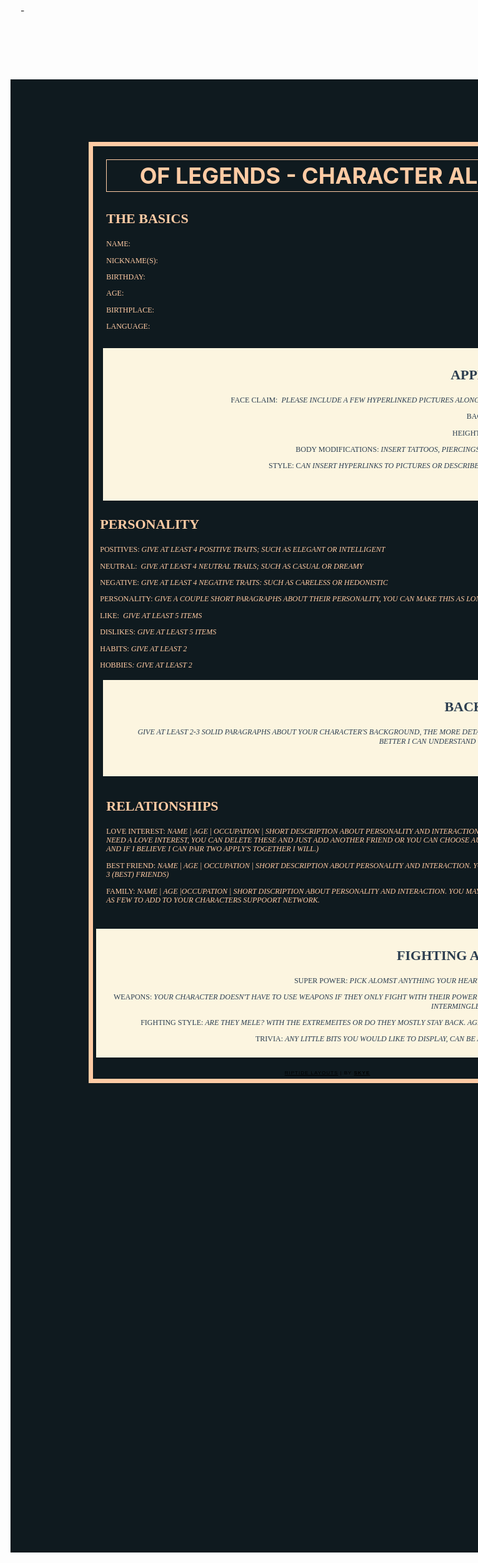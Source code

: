 -<pre>

&nbsp;</pre>

<div style="margin-left:-16px;width:1014px;height:2157px;padding:100px 0px;background:#0F1A1F;text-transform:uppercase;color:#FFCBA4;">
<div class="stack sympl-stack" style="padding:0;margin:auto;max-width:750px;border:7px solid #FFCBA4;">
<div class="sympl full 1-full" style="padding:1.5%;">
<div class="sympl full 1-full" style="padding:0;">
<div class="sympl full 1-full" style="padding:5px;">
<div class="sympl quarter m-half 1-full" style="padding:5px;">
<div class="sympl full 1-full" style="padding:3px;border:1px solid #FFCBA4;">
<div class="sympl full l-full" style="padding:0px;text-align:center;"><strong><span style="font-size:36px;">Of Legends - Character Alias</span></strong></div>
</div>
</div>

<div class="sympl three-quarters m-half 1-full" style="padding:5px;">
<div style="font-family:'century gothic';color:#FFCBA4;font-size:22px;line-height:100%;font-weight:800;text-transform:uppercase;">
<p><span style="color:#FFCBA4;">The Basics</span></p>
</div>

<div style="margin-top:10px;font-family:'times new roman';font-size:12px;line-height:120%;color:#FFCBA4;">
<p><span style="color:#FFCBA4;">Name:</span></p>

<p><span style="color:#FFCBA4;">Nickname(s):</span></p>

<p><span style="color:#FFCBA4;">Birthday:</span></p>

<p><span style="color:#FFCBA4;">Age:</span></p>

<p><span style="color:#FFCBA4;">Birthplace:</span></p>

<p><span style="color:#FFCBA4;">Language:</span></p>
</div>
</div>
</div>

<div class="sympl full 1-full" style="padding:5px;">
<div style="background:#fcf5e0;padding:10px;">
<div style="font-family:'century gothic';color:#FFCBA4;font-size:22px;line-height:100%;font-weight:800;text-transform:uppercase;">
<p style="text-align:right;"><span style="color:#2c3e50;">Appearance</span></p>
</div>

<div style="margin-top:10px;font-family:'times new roman';color:#b76e79;font-size:12px;line-height:120%;">
<p style="text-align:right;"><span style="color:#2c3e50;">Face Claim:&nbsp;<em> please include a few hyperlinked pictures along with their name</em></span></p>

<p style="text-align:right;"><span style="color:#2c3e50;">Backup Face Claim:</span></p>

<p style="text-align:right;"><span style="color:#2c3e50;">Height/Weight (cm/kg):</span></p>

<p style="text-align:right;"><span style="color:#2c3e50;">Body Modifications: <em>insert tattoos, piercings, scars, etc here</em>&nbsp;</span></p>

<p style="text-align:right;"><span style="color:#2c3e50;">Style: c<em>an insert hyperlinks to pictures or describe&nbsp;it in some detail</em></span></p>

<p style="text-align:right;">&nbsp;</p>
</div>
</div>
</div>

<div style="font-family:'century gothic';color:#FFCBA4;font-size:22px;line-height:100%;font-weight:800;text-transform:uppercase;">
<p><span style="color:#FFCBA4;">PErsonality&nbsp;</span></p>
</div>

<div style="font-family:'times new roman';font-size:12px;line-height:120%;margin-top:10px;color:#b76e79;">
<p><span style="color:#FFCBA4;">Positives:&nbsp;<em>give at least 4 positive traits; such as Elegant or Intelligent&nbsp;</em></span></p>

<p><span style="color:#FFCBA4;">Neutral:&nbsp;<em> give at least 4 neutral&nbsp;trails; such as Casual or Dreamy</em></span></p>

<p><span style="color:#FFCBA4;">Negative:&nbsp;<em>give at least 4 negative traits: such as Careless or Hedonistic&nbsp;</em></span></p>

<p><span style="color:#FFCBA4;">Personality:&nbsp;<em>give a couple short paragraphs about their personality, you can make this as long as you like&nbsp;</em></span></p>

<p><span style="color:#FFCBA4;">Like:&nbsp;<em> give at least 5 items</em></span></p>

<p><span style="color:#FFCBA4;">Dislikes:<i>&nbsp;give at least 5 items</i></span></p>

<p><span style="color:#FFCBA4;">Habits:<i> give at least 2</i></span></p>

<p><span style="color:#FFCBA4;">Hobbies<i>: give at least 2</i></span></p>
</div>
</div>

<div class="sympl full 1-full" style="padding:5px;">
<div style="background:#fcf5e0;padding:10px;">
<div style="font-family:'century gothic';color:#FFCBA4;font-size:22px;line-height:100%;font-weight:800;text-transform:uppercase;">
<p style="text-align:right;"><span style="color:#2c3e50;">Background</span></p>
</div>

<div style="margin-top:10px;font-family:'times new roman';color:#b76e79;font-size:12px;line-height:120%;">
<p style="text-align:right;"><span style="color:#2c3e50;"><em>Give at least 2-3 solid&nbsp;paragraphs about your character&#39;s background, the more detailed you are the better I can understand your character.&nbsp;</em></span></p>

<p>&nbsp;</p>
</div>
</div>
</div>

<div class="sympl three-quarters m-half 1-full" style="padding:10px;">
<div style="font-family:'century gothic';color:#FFCBA4;font-size:22px;line-height:100%;font-weight:800;text-transform:uppercase;">
<p><span style="color:#FFCBA4;">Relationships&nbsp;</span></p>
</div>

<div style="font-family:'times new roman';font-size:12px;line-height:120%;margin-top:10px;color:#b76e79;">
<p><span style="color:#FFCBA4;">Love Interest:&nbsp;<em>Name | Age | Occupation&nbsp;| Short description about personality and interaction (You do not need a love interest, you can delete these and just add another friend or you can choose Author&#39;s choice and if I believe I can pair two apply&#39;s together I will.)&nbsp;</em></span></p>

<p><span style="color:#FFCBA4;">Best Friend:&nbsp;<em>Name | Age | Occupation | Short description about personality and interaction.&nbsp;You may&nbsp;add up to 3 (best) friends)&nbsp;</em></span></p>

<p><span style="color:#FFCBA4;">Family:&nbsp;<em>Name | Age |Occupation | Short discription about personality and interaction. You may add as many or as few to add to your characters suppoort network.&nbsp;</em></span></p>
</div>
</div>
</div>

<div class="sympl full 1-full" style="padding:5px;">
<div style="background:#fcf5e0;padding:10px;">
<div style="font-family:'century gothic';color:#FFCBA4;font-size:22px;line-height:100%;font-weight:800;text-transform:uppercase;">
<p style="text-align:right;"><span style="color:#2c3e50;">Fighting and Trivia</span></p>
</div>

<div style="margin-top:10px;font-family:'times new roman';color:#b76e79;font-size:12px;line-height:120%;">
<p style="text-align:right;"><span style="color:#2c3e50;">Super Power: <em>Pick alomst anything your heart desires, go crazy.</em></span></p>

<p style="text-align:right;"><span style="color:#2c3e50;">Weapons: <em>Your character doesn&#39;t have to use weapons if they only fight with their power or weapons could intermingle with their power.</em></span></p>

<p style="text-align:right;"><span style="color:#2c3e50;">Fighting Style:<em> Are they mele? With the extremeites or do they mostly stay back. Agressive or Passive?&nbsp;</em></span></p>

<p style="text-align:right;"><span style="color:#2c3e50;">Trivia:&nbsp;<em>Any little bits you would like to display, can be as long as you like</em></span></p>
</div>
</div>
</div>

<div class="sympl full 1-full" style="padding:5px;">
<div style="margin-top:10px;text-align:center;font-family:arial;font-size:8px;text-transform:uppercase;letter-spacing:1px;color:#000;"><a href="https://www.asianfanfics.com/story/view/1357567/" style="color:#000;">riptide layouts</a> | by <strong><a href="https://www.asianfanfics.com/profile/view/326593/" style="color:#000;">skye</a></strong></div>
</div>
</div>
</div>
